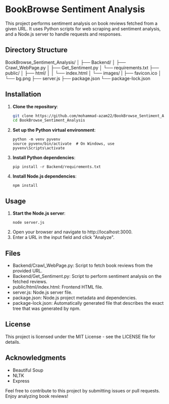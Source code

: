 # BookBrowse Sentiment Analysis

This project performs sentiment analysis on book reviews fetched from a given URL. It uses Python scripts for web scraping and sentiment analysis, and a Node.js server to handle requests and responses.

## Directory Structure

  BookBrowse_Sentiment_Analysis/ 
    │ 
    ├── Backend/ 
    │      ├── Crawl_WebPage.py
    │      ├── Get_Sentiment.py
    │      └── requirements.txt
    ├── public/ 
    │     ├── html/ 
    │     │     └── index.html
    │     └── images/
    |           ├── favicon.ico
    │           └── bg.png
    ├── server.js
    ├── package.json
    └── package-lock.json


## Installation

1. **Clone the repository**:
   ```bash
   git clone https://github.com/mohammad-azam22/BookBrowse_Sentiment_Analysis.git
   cd BookBrowse_Sentiment_Analysis
2. **Set up the Python virtual environment**:
   ```
   python -m venv pyvenv
   source pyvenv/bin/activate  # On Windows, use pyvenv\Scripts\activate
   ```
3. **Install Python dependencies**:
   ```
   pip install -r Backend/requirements.txt
   ```
4. **Install Node.js dependencies**:
   ```
   npm install
   ```

## Usage
1. **Start the Node.js server**:
   ```
   node server.js
   ```
2. Open your browser and navigate to http://localhost:3000.
3. Enter a URL in the input field and click "Analyze".

## Files
  - Backend/Crawl_WebPage.py: Script to fetch book reviews from the provided URL.
  - Backend/Get_Sentiment.py: Script to perform sentiment analysis on the fetched reviews.
  - public/html/index.html: Frontend HTML file.
  - server.js: Node.js server file.
  - package.json: Node.js project metadata and dependencies.
  - package-lock.json: Automatically generated file that describes the exact tree that was generated by npm.

## License
  This project is licensed under the MIT License - see the LICENSE file for details.

## Acknowledgments
  - Beautiful Soup
  - NLTK
  - Express

Feel free to contribute to this project by submitting issues or pull requests. Enjoy analyzing book reviews!
